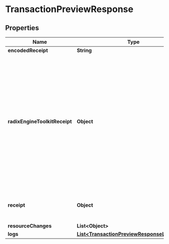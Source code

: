 

# TransactionPreviewResponse


## Properties

| Name | Type | Description | Notes |
|------------ | ------------- | ------------- | -------------|
|**encodedReceipt** | **String** | Hex-encoded binary blob. |  |
|**radixEngineToolkitReceipt** | **Object** | An optional field which is only provided if the &#x60;radix_engine_toolkit_receipt&#x60; flag is set to true when requesting a transaction preview from the API.  This receipt is primarily intended for use with the toolkit and may contain information that is already available in the receipt provided in the &#x60;receipt&#x60; field of this response.  A typical client of this API is not expected to use this receipt. The primary clients this receipt is intended for is the Radix wallet or any client that needs to perform execution summaries on their transactions.  |  [optional] |
|**receipt** | **Object** | This type is defined in the Core API as &#x60;TransactionReceipt&#x60;. See the Core API documentation for more details.  |  |
|**resourceChanges** | **List&lt;Object&gt;** |  |  |
|**logs** | [**List&lt;TransactionPreviewResponseLogsInner&gt;**](TransactionPreviewResponseLogsInner.md) |  |  |



